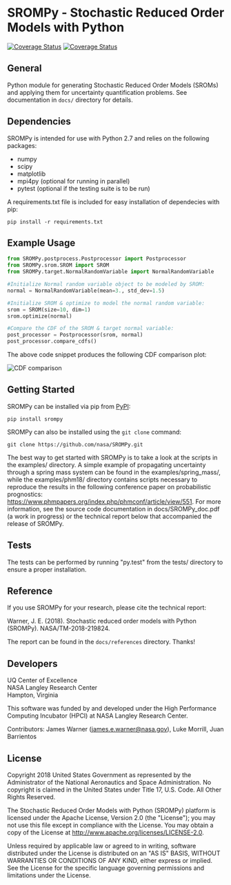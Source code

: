 SROMPy - **S**tochastic **R**educed **O**rder **M**odels with **Py**thon 
==========================================================================

<a href='https://travis-ci.com/nasa/SROMPy'><img src='https://travis-ci.com/nasa/SROMPy.svg?branch=master' alt='Coverage Status' /></a> <a href='https://coveralls.io/github/lukemorrill/SROMPy?branch=master'><img src='https://coveralls.io/repos/github/lukemorrill/SROMPy/badge.svg?branch=master' alt='Coverage Status' /></a>

General
--------

Python module for generating Stochastic Reduced Order Models (SROMs) and applying them for uncertainty quantification problems. See documentation in `docs/` directory for details. 

Dependencies
-------------
SROMPy is intended for use with Python 2.7 and relies on the following packages:
* numpy
* scipy
* matplotlib
* mpi4py (optional for running in parallel)
* pytest (optional if the testing suite is to be run)

A requirements.txt file is included for easy installation of dependecies with pip:

```
pip install -r requirements.txt
```

Example Usage
--------------

```python
from SROMPy.postprocess.Postprocessor import Postprocessor
from SROMPy.srom.SROM import SROM
from SROMPy.target.NormalRandomVariable import NormalRandomVariable

#Initialize Normal random variable object to be modeled by SROM:
normal = NormalRandomVariable(mean=3., std_dev=1.5)

#Initialize SROM & optimize to model the normal random variable:
srom = SROM(size=10, dim=1)
srom.optimize(normal)

#Compare the CDF of the SROM & target normal variable:
post_processor = Postprocessor(srom, normal)
post_processor.compare_cdfs()
```
  
The above code snippet produces the following CDF comparison plot: 
  
![CDF comparison](https://github.com/nasa/SROMPy/blob/master/examples/basic_tests/normal_rv_srom.png)

Getting Started
----------------
SROMPy can be installed via pip from [PyPI](https://pypi.org/project/SROMPy/):

```
pip install srompy
```

SROMPy can also be installed using the `git clone` command:

```
git clone https://github.com/nasa/SROMPy.git
```

The best way to get started with SROMPy is to take a look at the scripts in the examples/ directory. A simple example of propagating uncertainty through a spring mass system can be found in the examples/spring_mass/, while the examples/phm18/ directory contains scripts necessary to reproduce the results in the following conference paper on probabilistic prognostics: https://www.phmpapers.org/index.php/phmconf/article/view/551. For more information, see the source code documentation in docs/SROMPy_doc.pdf (a work in progress) or the technical report below that accompanied the release of SROMPy.

Tests
------
The tests can be performed by running "py.test" from the tests/ directory to ensure a proper installation.

Reference
-------------
If you use SROMPy for your research, please cite the technical report:

Warner, J. E. (2018). Stochastic reduced order models with Python (SROMPy). NASA/TM-2018-219824. 

The report can be found in the `docs/references` directory. Thanks!

Developers
-----------

UQ Center of Excellence <br />
NASA Langley Research Center <br /> 
Hampton, Virginia <br /> 

This software was funded by and developed under the High Performance Computing Incubator (HPCI) at NASA Langley Research Center. <br /> 

Contributors: James Warner (james.e.warner@nasa.gov), Luke Morrill, Juan Barrientos

License
---------

Copyright 2018 United States Government as represented by the Administrator of the National Aeronautics and Space Administration. No copyright is claimed in the United States under Title 17, U.S. Code. All Other Rights Reserved.
 
The Stochastic Reduced Order Models with Python (SROMPy) platform is licensed under the Apache License, Version 2.0 (the "License"); you may not use this file except in compliance with the License. You may obtain a copy of the License at http://www.apache.org/licenses/LICENSE-2.0. 
 
Unless required by applicable law or agreed to in writing, software distributed under the License is distributed on an "AS IS" BASIS, WITHOUT WARRANTIES OR CONDITIONS OF ANY KIND, either express or implied. See the License for the specific language governing permissions and limitations under the License.



